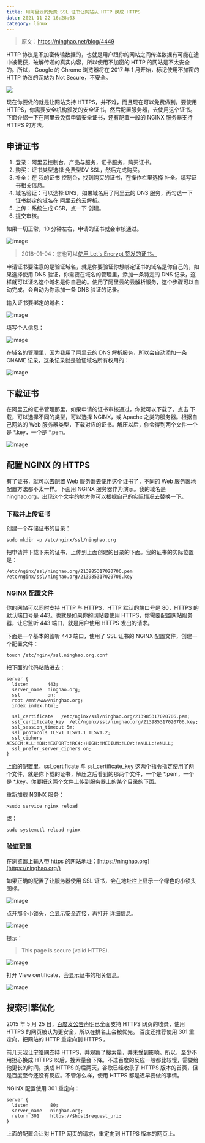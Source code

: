 ```yaml
---
title: 用阿里云的免费 SSL 证书让网站从 HTTP 换成 HTTPS
date: 2021-11-22 16:28:03
category: linux
---
```


>原文：https://ninghao.net/blog/4449

HTTP 协议是不加密传输数据的，也就是用户跟你的网站之间传递数据有可能在途中被截获，破解传递的真实内容，所以使用不加密的 HTTP 的网站是不太安全的。所以， Google 的 Chrome 浏览器将在 2017 年 1 月开始，标记使用不加密的 HTTP 协议的网站为 Not Secure，不安全。

![](https://upload-images.jianshu.io/upload_images/10024246-d33a092312fbb0d1.png?imageMogr2/auto-orient/strip%7CimageView2/2/w/1240)

现在你要做的就是让网站支持 HTTPS，并不难，而且现在可以免费做到。要使用 HTTPS，你需要安全机构颁发的安全证书，然后配置服务器，去使用这个证书。下面介绍一下在阿里云免费申请安全证书，还有配置一般的 NGINX 服务器支持 HTTPS 的方法。

## 申请证书

1.  登录：阿里云控制台，产品与服务，证书服务，购买证书。
2.  购买：证书类型选择 免费型DV SSL，然后完成购买。
3.  补全：在 我的证书 控制台，找到购买的证书，在操作栏里选择 补全。填写证书相关信息。
4.  域名验证：可以选择 DNS，如果域名用了阿里云的 DNS 服务，再勾选一下 证书绑定的域名在 阿里云的云解析。
5.  上传：系统生成 CSR，点一下 创建。
6.  提交审核。

如果一切正常，10 分钟左右，申请的证书就会审核通过。

![image](https://upload-images.jianshu.io/upload_images/10024246-8215c23db8ce60a0.png?imageMogr2/auto-orient/strip%7CimageView2/2/w/1240)

> 2018-01-04：您也可以[使用 Let's Encrypt 签发的证书。](https://ninghao.net/blog/5592)

申请证书要注意的是验证域名，就是你要验证你想绑定证书的域名是你自己的，如果选择使用 DNS 验证，你需要在域名的管理里，添加一条特定的 DNS 记录，这样就可以证名这个域名是你自己的。使用了阿里云的云解析服务，这个步骤可以自动完成，会自动为你添加一条 DNS 验证的记录。

输入证书要绑定的域名：

![image](https://upload-images.jianshu.io/upload_images/10024246-2188f1df27b282ae.png?imageMogr2/auto-orient/strip%7CimageView2/2/w/1240)

填写个人信息：

![image](https://upload-images.jianshu.io/upload_images/10024246-1663f595ee374615.png?imageMogr2/auto-orient/strip%7CimageView2/2/w/1240)

在域名的管理里，因为我用了阿里云的 DNS 解析服务，所以会自动添加一条 CNAME 记录，这条记录就是验证域名所有权用的：

![image](https://upload-images.jianshu.io/upload_images/10024246-4d7b1c6ca1e97020.png?imageMogr2/auto-orient/strip%7CimageView2/2/w/1240)

## 下载证书

在阿里云的证书管理那里，如果申请的证书审核通过，你就可以下载了，点击 下载，可以选择不同的类型，可以选择 NGINX，或 Apache 之类的服务器。根据自己网站的 Web 服务器类型，下载对应的证书。解压以后，你会得到两个文件一个是 *.key，一个是 *.pem。

![image](https://upload-images.jianshu.io/upload_images/10024246-ac5ec4c5c7340a6c.png?imageMogr2/auto-orient/strip%7CimageView2/2/w/1240)

## 配置 NGINX 的 HTTPS

有了证书，就可以去配置 Web 服务器去使用这个证书了，不同的 Web 服务器地配置方法都不太一样。下面用 NGINX 服务器作为演示。我的域名是 ninghao.org，出现这个文字的地方你可以根据自己的实际情况去替换一下。

### 下载并上传证书

创建一个存储证书的目录：

`sudo mkdir -p /etc/nginx/ssl/ninghao.org`

把申请并下载下来的证书，上传到上面创建的目录的下面。我的证书的实际位置是：

```
/etc/nginx/ssl/ninghao.org/213985317020706.pem
/etc/nginx/ssl/ninghao.org/213985317020706.key
```

### NGINX 配置文件

你的网站可以同时支持 HTTP 与 HTTPS，HTTP 默认的端口号是 80，HTTPS 的默认端口号是 443。也就是如果你的网站要使用 HTTPS，你需要配置网站服务器，让它监听 443 端口，就是用户使用 HTTPS 发出的请求。

下面是一个基本的监听 443 端口，使用了 SSL 证书的 NGINX 配置文件，创建一个配置文件：

`touch /etc/nginx/ssl.ninghao.org.conf`

把下面的代码粘贴进去：

```
server {
  listen       443;
  server_name  ninghao.org;
  ssl          on;
  root /mnt/www/ninghao.org;
  index index.html; 

  ssl_certificate   /etc/nginx/ssl/ninghao.org/213985317020706.pem;
  ssl_certificate_key  /etc/nginx/ssl/ninghao.org/213985317020706.key;
  ssl_session_timeout 5m;
  ssl_protocols TLSv1 TLSv1.1 TLSv1.2;
  ssl_ciphers AESGCM:ALL:!DH:!EXPORT:!RC4:+HIGH:!MEDIUM:!LOW:!aNULL:!eNULL;
  ssl_prefer_server_ciphers on;
}
```

上面的配置里，ssl_certificate 与 ssl_certificate_key 这两个指令指定使用了两个文件，就是你下载的证书，解压之后看到的那两个文件，一个是 *.pem，一个是 *.key。你要把这两个文件上传到服务器上的某个目录的下面。

重新加载 NGINX 服务：

```>sudo service nginx reload```

或：

```sudo systemctl reload nginx```

### 验证配置

在浏览器上输入带 https 的网站地址：[https://ninghao.org](https://ninghao.org/)

如果正确的配置了让服务器使用 SSL 证书，会在地址栏上显示一个绿色的小锁头图标。

![image](https://upload-images.jianshu.io/upload_images/10024246-9dc43eb4aaab327c.png?imageMogr2/auto-orient/strip%7CimageView2/2/w/1240)

点开那个小锁头，会显示安全连接，再打开 详细信息。

![image](https://upload-images.jianshu.io/upload_images/10024246-bc2f9c2934716306.png?imageMogr2/auto-orient/strip%7CimageView2/2/w/1240)

提示：

> This page is secure (valid HTTPS).

![image](https://upload-images.jianshu.io/upload_images/10024246-c569439e68c417b4.png?imageMogr2/auto-orient/strip%7CimageView2/2/w/1240)

打开 View certificate，会显示证书的相关信息。

![image](https://upload-images.jianshu.io/upload_images/10024246-b0a08c301005d867.png?imageMogr2/auto-orient/strip%7CimageView2/2/w/1240)

## 搜索引擎优化

2015 年 5 月 25 日，[百度发公告声明](http://zhanzhang.baidu.com/wiki/392)已全面支持 HTTPS 网页的收录，使用 HTTPS 的网页被认为更安全，所以在排名上会被优先。 百度还推荐使用 301 重定向，把网站的 HTTP 重定向到 HTTPS 。

前几天我让[宁皓网](https://ninghao.net/)支持 HTTPS，并观察了搜索量，并未受到影响。所以，至少不用担心换成 HTTPS 以后，搜索量会下降。不过百度的反应一般都比较慢，需要给他更长的时间。换成 HTTPS 的后两天，谷歌已经收录了 HTTPS 版本的首页，但是百度至今还没有反应。不管怎么样，使用 HTTPS 都是迟早要做的事情。

NGINX 配置使用 301 重定向：

```
server {
  listen        80;
  server_name   ninghao.org;
  return 301    https://$host$request_uri;
}
```

上面的配置会让对 HTTP 网页的请求，重定向到 HTTPS 版本的网页上。
